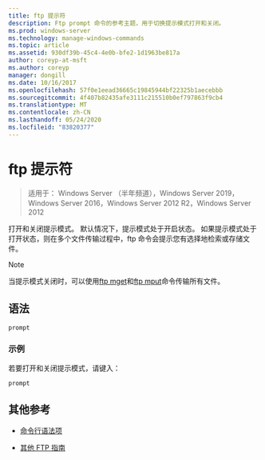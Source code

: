 ```yaml
---
title: ftp 提示符
description: Ftp prompt 命令的参考主题，用于切换提示模式打开和关闭。
ms.prod: windows-server
ms.technology: manage-windows-commands
ms.topic: article
ms.assetid: 930df39b-45c4-4e0b-bfe2-1d1963be817a
author: coreyp-at-msft
ms.author: coreyp
manager: dongill
ms.date: 10/16/2017
ms.openlocfilehash: 57f0e1eead36665c19845944bf22325b1aecebbb
ms.sourcegitcommit: 4f407b82435afe3111c215510b0ef797863f9cb4
ms.translationtype: MT
ms.contentlocale: zh-CN
ms.lasthandoff: 05/24/2020
ms.locfileid: "83820377"
---
```

# <a name="ftp-prompt"></a>ftp 提示符

> 适用于： Windows Server （半年频道），Windows Server 2019，Windows Server 2016，Windows Server 2012 R2，Windows Server 2012

打开和关闭提示模式。 默认情况下，提示模式处于开启状态。 如果提示模式处于打开状态，则在多个文件传输过程中，ftp 命令会提示您有选择地检索或存储文件。

> [!NOTE]
> 当提示模式关闭时，可以使用[ftp mget](ftp-mget.md)和[ftp mput](ftp-mput_1.md)命令传输所有文件。

## <a name="syntax"></a>语法

```
prompt
```

### <a name="examples"></a>示例

若要打开和关闭提示模式，请键入：

```
prompt
```

## <a name="additional-references"></a>其他参考

- [命令行语法项](command-line-syntax-key.md)

- [其他 FTP 指南](https://docs.microsoft.com/previous-versions/orphan-topics/ws.10/cc756013(v=ws.10))
